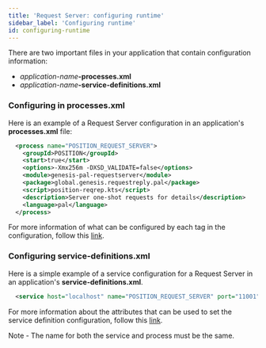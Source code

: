 ```yaml
---
title: 'Request Server: configuring runtime'
sidebar_label: 'Configuring runtime'
id: configuring-runtime
---
```




There are two important files in your application that contain configuration information: 
- _application-name_**-processes.xml**
- _application-name_**-service-definitions.xml**



### Configuring in processes.xml
Here is an example of a Request Server configuration in an application's **processes.xml** file:


```xml
  <process name="POSITION_REQUEST_SERVER">
    <groupId>POSITION</groupId>
    <start>true</start>
    <options>-Xmx256m -DXSD_VALIDATE=false</options>
    <module>genesis-pal-requestserver</module>
    <package>global.genesis.requestreply.pal</package>
    <script>position-reqrep.kts</script>
    <description>Server one-shot requests for details</description>
    <language>pal</language>
  </process>
```

For more information of what can be configured by each tag in the configuration, follow this [link](/server/configuring-runtime/processes).

### Configuring service-definitions.xml

Here is a simple example of a service configuration for a Request Server in an application's **service-definitions.xml**.

```xml
  <service host="localhost" name="POSITION_REQUEST_SERVER" port="11001"/>
```

For more information about the attributes that can be used to set the service definition configuration, follow this [link](/server/configuring-runtime/service-definitions).

Note - The name for both the service and process must be the same.
